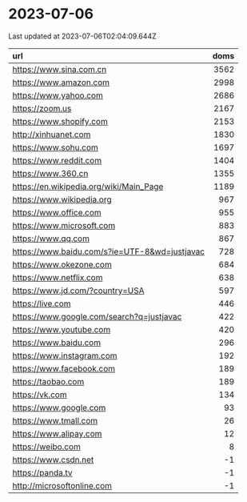 # 2023-07-06

<!-- BEGIN -->
Last updated at 2023-07-06T02:04:09.644Z

url | doms
:- | -:
https://www.sina.com.cn | 3562
https://www.amazon.com | 2998
https://www.yahoo.com | 2686
https://zoom.us | 2167
https://www.shopify.com | 2153
http://xinhuanet.com | 1830
https://www.sohu.com | 1697
https://www.reddit.com | 1404
https://www.360.cn | 1355
https://en.wikipedia.org/wiki/Main_Page | 1189
https://www.wikipedia.org | 967
https://www.office.com | 955
https://www.microsoft.com | 883
https://www.qq.com | 867
https://www.baidu.com/s?ie=UTF-8&wd=justjavac | 728
https://www.okezone.com | 684
https://www.netflix.com | 638
https://www.jd.com/?country=USA | 597
https://live.com | 446
https://www.google.com/search?q=justjavac | 422
https://www.youtube.com | 420
https://www.baidu.com | 296
https://www.instagram.com | 192
https://www.facebook.com | 189
https://taobao.com | 189
https://vk.com | 134
https://www.google.com | 93
https://www.tmall.com | 26
https://www.alipay.com | 12
https://weibo.com | 8
https://www.csdn.net | -1
https://panda.tv | -1
http://microsoftonline.com | -1
<!-- END -->
